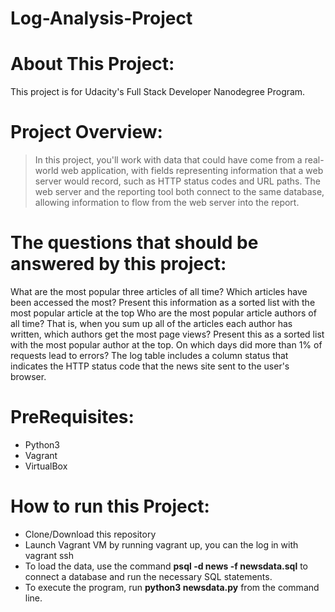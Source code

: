 # Log-Analysis-Project

# About This Project:
This project is for Udacity's Full Stack Developer Nanodegree Program. 

# Project Overview:
> In this project, you'll work with data that could have come from a real-world web application, with fields representing information that a web server would record, such as HTTP status codes and URL paths. The web server and the reporting tool both connect to the same database, allowing information to flow from the web server into the report.

# The questions that should be answered by this project:
What are the most popular three articles of all time? Which articles have been accessed the most? Present this information as a sorted list with the most popular article at the top
Who are the most popular article authors of all time? That is, when you sum up all of the articles each author has written, which authors get the most page views? Present this as a sorted list with the most popular author at the top.
On which days did more than 1% of requests lead to errors? The log table includes a column status that indicates the HTTP status code that the news site sent to the user's browser.

# PreRequisites:
- Python3
- Vagrant
- VirtualBox

# How to run this Project:
- Clone/Download this repository
- Launch Vagrant VM by running vagrant up, you can the log in with vagrant ssh
- To load the data, use the command **psql -d news -f newsdata.sql** to connect a database and run the necessary SQL statements.
- To execute the program, run **python3 newsdata.py** from the command line.
